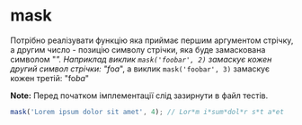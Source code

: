 # mask

Потрібно реалізувати функцію яка приймає першим аргументом стрічку, а другим число - позицію символу стрічки, яка
буде замаскована символом "*". Наприклад виклик `mask('foobar', 2)` замаскує кожен другий символ стрічки: "f*o*a*",
a виклик `mask('foobar', 3)` замаскує кожен третій: "fo*ba*"

**Note:** Перед початком імплементації слід зазирнути в файл тестів.

```js
mask('Lorem ipsum dolor sit amet', 4); // Lor*m i*sum*dol*r s*t a*et
```
